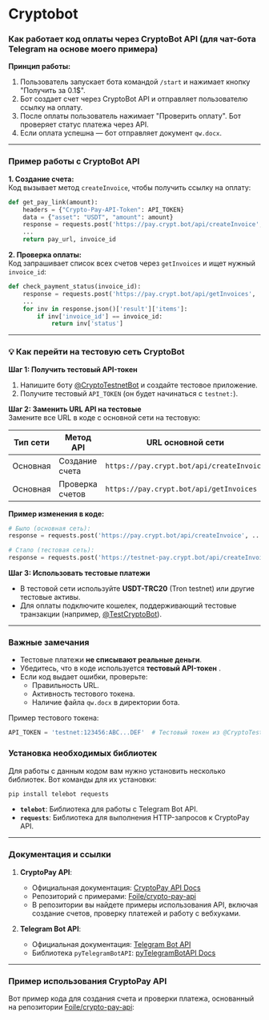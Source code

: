 # Cryptobot
### Как работает код оплаты через CryptoBot API (для чат-бота Telegram на основе моего примера)

**Принцип работы:**
1. Пользователь запускает бота командой `/start` и нажимает кнопку "Получить за 0.1$".
2. Бот создает счет через CryptoBot API и отправляет пользователю ссылку на оплату.
3. После оплаты пользователь нажимает "Проверить оплату". Бот проверяет статус платежа через API.
4. Если оплата успешна — бот отправляет документ `qw.docx`.

---

### Пример работы с CryptoBot API
**1. Создание счета:**  
Код вызывает метод `createInvoice`, чтобы получить ссылку на оплату:
```python
def get_pay_link(amount):
    headers = {"Crypto-Pay-API-Token": API_TOKEN}
    data = {"asset": "USDT", "amount": amount}
    response = requests.post('https://pay.crypt.bot/api/createInvoice', headers=headers, json=data)
    ...
    return pay_url, invoice_id
```

**2. Проверка оплаты:**  
Код запрашивает список всех счетов через `getInvoices` и ищет нужный `invoice_id`:
```python
def check_payment_status(invoice_id):
    response = requests.post('https://pay.crypt.bot/api/getInvoices', ...)
    ...
    for inv in response.json()['result']['items']:
        if inv['invoice_id'] == invoice_id:
            return inv['status']
```

---

### 💡 Как перейти на тестовую сеть CryptoBot
**Шаг 1: Получить тестовый API-токен**  
1. Напишите боту [@CryptoTestnetBot](https://t.me/CryptoTestnetBot) и создайте тестовое приложение.
2. Получите тестовый `API_TOKEN` (он будет начинаться с `testnet:`).

**Шаг 2: Заменить URL API на тестовые**  
Замените все URL в коде с основной сети на тестовую:

| **Тип сети** | **Метод API**          | **URL основной сети**                  | **URL тестовой сети**                          |
|--------------|------------------------|----------------------------------------|------------------------------------------------|
| Основная     | Создание счета         | `https://pay.crypt.bot/api/createInvoice` | `https://testnet-pay.crypt.bot/api/createInvoice` |
| Основная     | Проверка счетов        | `https://pay.crypt.bot/api/getInvoices`   | `https://testnet-pay.crypt.bot/api/getInvoices`   |

**Пример изменения в коде:**
```python
# Было (основная сеть):
response = requests.post('https://pay.crypt.bot/api/createInvoice', ...)

# Стало (тестовая сеть):
response = requests.post('https://testnet-pay.crypt.bot/api/createInvoice', ...)
```

**Шаг 3: Использовать тестовые платежи**  
- В тестовой сети используйте **USDT-TRC20** (Tron testnet) или другие тестовые активы.
- Для оплаты подключите кошелек, поддерживающий тестовые транзакции (например, [@TestCryptoBot](https://t.me/TestCryptoBot)).

---

### Важные замечания
- Тестовые платежи **не списывают реальные деньги**.
- Убедитесь, что в коде используется **тестовый API-токен** .
- Если код выдает ошибки, проверьте:
  - Правильность URL.
  - Активность тестового токена.
  - Наличие файла `qw.docx` в директории бота.

Пример тестового токена:
```python
API_TOKEN = 'testnet:123456:ABC...DEF'  # Тестовый токен из @CryptoTestnetBot
```

### Установка необходимых библиотек

Для работы с данным кодом вам нужно установить несколько библиотек. Вот команды для их установки:

```bash
pip install telebot requests
```

- **`telebot`**: Библиотека для работы с Telegram Bot API.
- **`requests`**: Библиотека для выполнения HTTP-запросов к CryptoPay API.

---

### Документация и ссылки

1. **CryptoPay API**:
   - Официальная документация: [CryptoPay API Docs](https://help.crypt.bot/crypto-pay-api)
   - Репозиторий с примерами: [Foile/crypto-pay-api](https://github.com/Foile/crypto-pay-api)
   - В репозитории вы найдете примеры использования API, включая создание счетов, проверку платежей и работу с вебхуками.

2. **Telegram Bot API**:
   - Официальная документация: [Telegram Bot API](https://core.telegram.org/bots/api)
   - Библиотека `pyTelegramBotAPI`: [pyTelegramBotAPI Docs](https://github.com/eternnoir/pyTelegramBotAPI)

---

### Пример использования CryptoPay API

Вот пример кода для создания счета и проверки платежа, основанный на репозитории [Foile/crypto-pay-api](https://github.com/Foile/crypto-pay-api):

